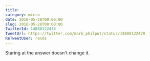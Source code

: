 ```yaml
---
title: 
category: micro
date: 2010-05-28T00:00:00
slug: 2010-05-28T00:00:00
TwitterId: 14888122478
TweetUrl: https://twitter.com/mark_philpot/status/14888122478
ReTweetUser: rands
---
```


<i class="fa fa-retweet" aria-hidden="true"></i> Staring at the answer doesn't change it.